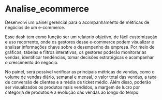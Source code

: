 # Analise_ecommerce
Desenvolvi um painel gerencial para o acompanhamento de métricas de negócios de um e-commerce.

Esse dash tem como função ser um relatorio objetivo, de fácil customização e uso recorrente, onde os gestores desse e-commerce podem visualizar e analisar informações chave sobre o desempenho da empresa. Por meio de gráficos, tabelas e filtros interativos, os gestores poderão monitorar as vendas, identificar tendências, tomar decisões estratégicas e acompanhar o crescimento do negócio.

No painel, será possível verificar as principais métricas de vendas, como o volume de vendas diário, semanal e mensal, o valor total das vendas, a taxa de conversão de clientes e a média de ticket médio. Além disso, poderão ser visualizados os produtos mais vendidos, a margem de lucro por categoria de produtos e a evolução das vendas ao longo do tempo.
